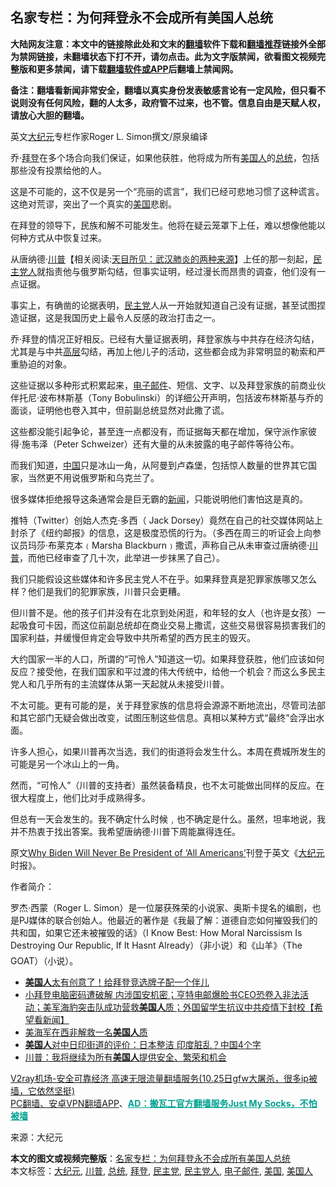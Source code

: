  <h2>名家专栏：为何拜登永不会成所有美国人总统</h2> <p class="notice"><b>大陆网友注意：本文中的链接除此处和文末的<a href="https://github.com/bannedbook/fanqiang" >翻墙</a>软件下载和<a href="https://github.com/killgcd/justmysocks/blob/master/README.md">翻墙推荐</a>链接外全部为禁网链接，未翻墙状态下打不开，请勿点击。此为文字版禁闻，欲看图文视频完整版和更多禁闻，请下载<a href="https://github.com/bannedbook/fanqiang">翻墙软件或APP</a>后翻墙上禁闻网。</p><p>备注：翻墙看新闻非常安全，翻墙以真实身份发表敏感言论有一定风险，但只看不说则没有任何风险，翻的人太多，政府管不过来，也不管。信息自由是天赋人权，请放心大胆的翻墙。</b></p>  <div class="entry"> <p></p> <p>英文<span class='wp_keywordlink_affiliate'><a href="http://www.epochtimes.com/" title="大纪元" target="_blank">大纪元</a></span>专栏作家Roger L. Simon撰文/原泉编译</p> <p>乔‧<a href="https://www.bannedbook.org/bnews/tag/%e6%8b%9c%e7%99%bb/" class="st_tag internal_tag" rel="tag" title="标签 拜登 下的日志">拜登</a>在多个场合向我们保证，如果他获胜，他将成为所有<a href="https://www.bannedbook.org/bnews/tag/%E7%BE%8E%E5%9B%BD%E4%BA%BA/" class="st_tag internal_tag" rel="tag" title="标签 美国人 下的日志">美国人</a>的<a href="https://www.bannedbook.org/bnews/tag/%e6%80%bb%e7%bb%9f/" class="st_tag internal_tag" rel="tag" title="标签 总统 下的日志">总统</a>，包括那些没有投票给他的人。</p> <p>这是不可能的，这不仅是另一个“亮丽的谎言”，我们已经可悲地习惯了这种谎言。这绝对荒谬，突出了一个真实的<a href="https://www.bannedbook.org/bnews/tag/%e7%be%8e%e5%9b%bd/" class="st_tag internal_tag" rel="tag" title="标签 美国 下的日志">美国</a>悲剧。</p> <p>在拜登的领导下，民族和解不可能发生。他将在疑云笼罩下上任，难以想像他能以何种方式从中恢复过来。</p> <p>从唐纳德‧<span class='wp_keywordlink'><a href="https://www.bannedbook.org/bnews/comments/20200816/1381118.html" title="天目所见：川普将再赢总统大选 共和党掌参众两院" target="_blank">川普</a></span>【相关阅读:<a href='https://www.bannedbook.org/bnews/comments/20200816/1381123.html' target='_blank'>天目所见：武汉肺炎的两种来源</a>】上任的那一刻起，<a href="https://www.bannedbook.org/bnews/tag/%e6%b0%91%e4%b8%bb%e5%85%9a%e4%ba%ba/" class="st_tag internal_tag" rel="tag" title="标签 民主党人 下的日志">民主党人</a>就指责他与俄罗斯勾结，但事实证明，经过漫长而昂贵的调查，他们没有一点证据。</p>  <p>事实上，有确凿的论据表明，<a href="https://www.bannedbook.org/bnews/tag/%e6%b0%91%e4%b8%bb%e5%85%9a/" class="st_tag internal_tag" rel="tag" title="标签 民主党 下的日志">民主党</a>人从一开始就知道自己没有证据，甚至试图捏造证据，这是我国历史上最令人反感的政治打击之一。</p> <p>乔‧拜登的情况正好相反。已经有大量证据表明，拜登家族与中共存在经济勾结，尤其是与中共<span class='wp_keywordlink_affiliate'><a href="https://www.bannedbook.org/bnews/ccpdope/" title="中共高层内幕" target="_blank">高层</a></span>勾结，再加上他儿子的活动，这些都会成为非常明显的勒索和严重胁迫的对象。</p> <p>这些证据以多种形式积累起来，<a href="https://www.bannedbook.org/bnews/tag/%E7%94%B5%E5%AD%90%E9%82%AE%E4%BB%B6/" class="st_tag internal_tag" rel="tag" title="标签 电子邮件 下的日志">电子邮件</a>、短信、文字、以及拜登家族的前商业伙伴托尼‧波布林斯基（Tony Bobulinski）的详细公开声明，包括波布林斯基与乔的面谈，证明他也卷入其中，但前副总统显然对此撒了谎。</p> <p>这些都没能引起争论，甚至连一点都没有，而证据每天都在增加，保守派作家彼得‧施韦泽（Peter Schweizer）还有大量的从未披露的电子邮件等待公布。</p> <p>而我们知道，<span class='wp_keywordlink_affiliate'><a href="https://www.bannedbook.org/" title="中国" target="_blank">中国</a></span>只是冰山一角，从阿曼到卢森堡，包括惊人数量的世界其它国家，当然更不用说俄罗斯和乌克兰了。</p> <p>很多媒体拒绝报导这条通常会是巨无霸的<span class='wp_keywordlink_affiliate'><a href="https://www.bannedbook.org/" title="新闻">新闻</a></span>，只能说明他们害怕这是真的。</p>  <p>推特（Twitter）创始人杰克‧多西（ Jack Dorsey）竟然在自己的社交媒体网站上封杀了《纽约邮报》的信息，这是极度恐慌的行为。（多西在周三的听证会上向参议员玛莎‧布莱克本﹙Marsha Blackburn﹚撒谎，声称自己从未审查过唐纳德‧<a href="https://www.bannedbook.org/bnews/tag/%e5%b7%9d%e6%99%ae/" class="st_tag internal_tag" rel="tag" title="标签 川普 下的日志">川普</a>，而他已经审查了几十次，此举进一步抹黑了自己）。</p> <p>我们只能假设这些媒体和许多民主党人不在乎。如果拜登真是犯罪家族哪又怎么样？他们是我们的犯罪家族，川普只会更糟。</p> <p>但川普不是。他的孩子们并没有在北京到处闲逛，和年轻的女人（也许是女孩）一起吸食可卡因，而这位前副总统却在商业交易上撒谎，这些交易很容易损害我们的国家利益，并缓慢但肯定会导致中共所希望的西方民主的毁灭。</p> <p>大约国家一半的人口，所谓的“可怜人”知道这一切。如果拜登获胜，他们应该如何反应？接受他，在我们国家和平过渡的伟大传统中，给他一个机会？而这么多民主党人和几乎所有的主流媒体从第一天起就从未接受川普。</p> <p>不太可能。更有可能的是，关于拜登家族的信息将会源源不断地流出，尽管司法部和其它部门无疑会做出改变，试图压制这些信息。真相以某种方式“最终”会浮出水面。</p> <p>许多人担心，如果川普再次当选，我们的街道将会发生什么。本周在费城所发生的可能是另一个冰山上的一角。</p>  <p>然而，“可怜人”（川普的支持者）虽然装备精良，也不太可能做出同样的反应。在很大程度上，他们比对手成熟得多。</p> <p>但总有一天会发生的。我不确定什么时候﹐也不确定是什么。虽然，坦率地说，我并不热衷于找出答案。我希望唐纳德‧川普下周能赢得连任。</p> <p>原文<a href="https://www.theepochtimes.com/why-biden-will-never-be-president-of-all-americans_3557916.html">Why Biden Will Never Be President of ‘All Americans’</a>刊登于英文《<a href="https://www.bannedbook.org/bnews/tag/%e5%a4%a7%e7%ba%aa%e5%85%83/" class="st_tag internal_tag" rel="tag" title="标签 大纪元 下的日志">大纪元</a>时报》。</p> <p>作者简介：</p> <p>罗杰‧西蒙（Roger L. Simon）是一位屡获殊荣的小说家、奥斯卡提名的编剧，也是PJ媒体的联合创始人。他最近的著作是《我最了解：道德自恋如何摧毁我们的共和国，如果它还未被摧毁的话》（I Know Best: How Moral Narcissism Is Destroying Our Republic, If It Hasnt Already）（非小说）和《山羊》（The GOAT）（小说）。</p> <ul class='op-related-articles' title='相关阅读'> <li><a href='https://www.bannedbook.org/bnews/cnnews/20201102/1424260.html' target='_blank'><b>美国人</b>太有创意了！给拜登竞选牌子配一个伴儿</a></li> <li><a href='https://www.bannedbook.org/bnews/bannedvideo/20201102/1424165.html' target='_blank'>小拜登电脑密码遭破解 内涉国安机密；亨特电邮爆脸书CEO恐卷入非法活动；美军海豹突击队成功营救<b>美国人</b>质；外国留学生抗议中共疫情下封校【希望看新闻】</a></li> <li><a href='https://www.bannedbook.org/bnews/baitai/20201101/1423914.html' target='_blank'>美海军在西非解救一名<b>美国人</b>质</a></li> <li><a href='https://www.bannedbook.org/bnews/funmedia/20201101/1423765.html' target='_blank'><b>美国人</b>对中日印街道的评价：日本整洁 印度脏乱？中国4个字</a></li> <li><a href='https://www.bannedbook.org/bnews/cbnews/20201101/1423675.html' target='_blank'>川普：我将继续为所有<b>美国人</b>提供安全、繁荣和机会</a></li> </ul> <p class="texttj"> <a href="https://www.bannedbook.org/forum23/topic22702.html" target="_blank">V2ray机场-安全可靠经济 高速无限流量翻墙服务(10.25日gfw大屠杀，很多ip被墙，它依然坚挺)</a><br/> <a href="https://github.com/bannedbook/fanqiang/wiki/%E7%A6%81%E9%97%BB%E7%BD%91%E5%AE%89%E5%8D%93%E7%BF%BB%E5%A2%99%E6%96%B0%E9%97%BBAPP" target="_blank">PC翻墙、安卓VPN翻墙APP</a>、<span onclick="window.open('https://github.com/killgcd/justmysocks/blob/master/README.md')" style="font-weight:bold;color:#00A191;cursor:pointer;text-decoration:underline;outline:none">AD：搬瓦工官方翻墙服务Just My Socks，不怕被墙</span></p><p>来源：大纪元</p> <a name='sharetosocial'></a>       <div><b>本文的图文或视频完整版</b>：<a href='https://www.bannedbook.org/bnews/cbnews/20201102/1424378.html'>名家专栏：为何拜登永不会成所有美国人总统</a></div>  </div><!--END ENTRY--> <div class="postfooter"> <div>本文标签：<a href="https://www.bannedbook.org/bnews/tag/%e5%a4%a7%e7%ba%aa%e5%85%83/" rel="tag">大纪元</a>, <a href="https://www.bannedbook.org/bnews/tag/%e5%b7%9d%e6%99%ae/" rel="tag">川普</a>, <a href="https://www.bannedbook.org/bnews/tag/%e6%80%bb%e7%bb%9f/" rel="tag">总统</a>, <a href="https://www.bannedbook.org/bnews/tag/%e6%8b%9c%e7%99%bb/" rel="tag">拜登</a>, <a href="https://www.bannedbook.org/bnews/tag/%e6%b0%91%e4%b8%bb%e5%85%9a/" rel="tag">民主党</a>, <a href="https://www.bannedbook.org/bnews/tag/%e6%b0%91%e4%b8%bb%e5%85%9a%e4%ba%ba/" rel="tag">民主党人</a>, <a href="https://www.bannedbook.org/bnews/tag/%E7%94%B5%E5%AD%90%E9%82%AE%E4%BB%B6/" rel="tag">电子邮件</a>, <a href="https://www.bannedbook.org/bnews/tag/%e7%be%8e%e5%9b%bd/" rel="tag">美国</a>, <a href="https://www.bannedbook.org/bnews/tag/%E7%BE%8E%E5%9B%BD%E4%BA%BA/" rel="tag">美国人</a></div>  </div><!--END POSTFOOTER--> 